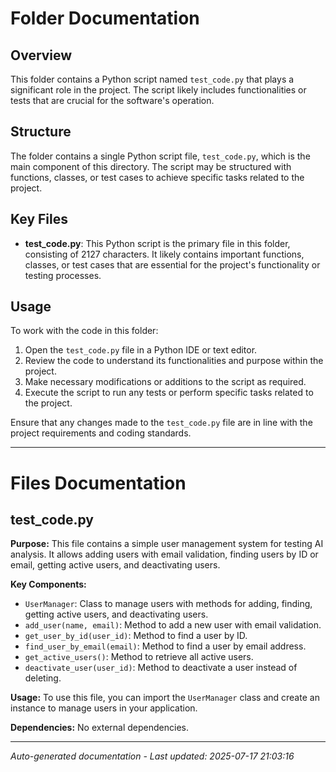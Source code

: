 # Folder Documentation

## Overview
This folder contains a Python script named `test_code.py` that plays a significant role in the project. The script likely includes functionalities or tests that are crucial for the software's operation.

## Structure
The folder contains a single Python script file, `test_code.py`, which is the main component of this directory. The script may be structured with functions, classes, or test cases to achieve specific tasks related to the project.

## Key Files
- **test_code.py**: This Python script is the primary file in this folder, consisting of 2127 characters. It likely contains important functions, classes, or test cases that are essential for the project's functionality or testing processes.

## Usage
To work with the code in this folder:
1. Open the `test_code.py` file in a Python IDE or text editor.
2. Review the code to understand its functionalities and purpose within the project.
3. Make necessary modifications or additions to the script as required.
4. Execute the script to run any tests or perform specific tasks related to the project.

Ensure that any changes made to the `test_code.py` file are in line with the project requirements and coding standards.

---

# Files Documentation

## test_code.py

**Purpose:** This file contains a simple user management system for testing AI analysis. It allows adding users with email validation, finding users by ID or email, getting active users, and deactivating users.

**Key Components:**
- `UserManager`: Class to manage users with methods for adding, finding, getting active users, and deactivating users.
- `add_user(name, email)`: Method to add a new user with email validation.
- `get_user_by_id(user_id)`: Method to find a user by ID.
- `find_user_by_email(email)`: Method to find a user by email address.
- `get_active_users()`: Method to retrieve all active users.
- `deactivate_user(user_id)`: Method to deactivate a user instead of deleting.

**Usage:** To use this file, you can import the `UserManager` class and create an instance to manage users in your application.

**Dependencies:** No external dependencies.

---
*Auto-generated documentation - Last updated: 2025-07-17 21:03:16*
